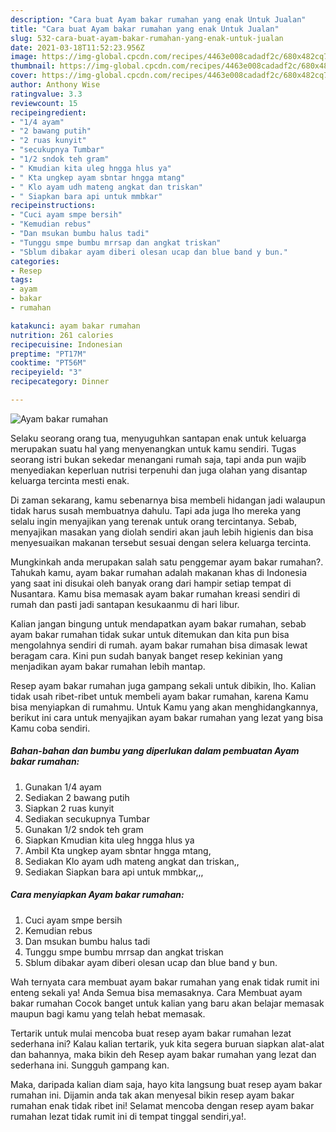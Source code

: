 ```yaml
---
description: "Cara buat Ayam bakar rumahan yang enak Untuk Jualan"
title: "Cara buat Ayam bakar rumahan yang enak Untuk Jualan"
slug: 532-cara-buat-ayam-bakar-rumahan-yang-enak-untuk-jualan
date: 2021-03-18T11:52:23.956Z
image: https://img-global.cpcdn.com/recipes/4463e008cadadf2c/680x482cq70/ayam-bakar-rumahan-foto-resep-utama.jpg
thumbnail: https://img-global.cpcdn.com/recipes/4463e008cadadf2c/680x482cq70/ayam-bakar-rumahan-foto-resep-utama.jpg
cover: https://img-global.cpcdn.com/recipes/4463e008cadadf2c/680x482cq70/ayam-bakar-rumahan-foto-resep-utama.jpg
author: Anthony Wise
ratingvalue: 3.3
reviewcount: 15
recipeingredient:
- "1/4 ayam"
- "2 bawang putih"
- "2 ruas kunyit"
- "secukupnya Tumbar"
- "1/2 sndok teh gram"
- " Kmudian kita uleg hngga hlus ya"
- " Kta ungkep ayam sbntar hngga mtang"
- " Klo ayam udh mateng angkat dan triskan"
- " Siapkan bara api untuk mmbkar"
recipeinstructions:
- "Cuci ayam smpe bersih"
- "Kemudian rebus"
- "Dan msukan bumbu halus tadi"
- "Tunggu smpe bumbu mrrsap dan angkat triskan"
- "Sblum dibakar ayam diberi olesan ucap dan blue band y bun."
categories:
- Resep
tags:
- ayam
- bakar
- rumahan

katakunci: ayam bakar rumahan 
nutrition: 261 calories
recipecuisine: Indonesian
preptime: "PT17M"
cooktime: "PT56M"
recipeyield: "3"
recipecategory: Dinner

---
```



![Ayam bakar rumahan](https://img-global.cpcdn.com/recipes/4463e008cadadf2c/680x482cq70/ayam-bakar-rumahan-foto-resep-utama.jpg)

Selaku seorang orang tua, menyuguhkan santapan enak untuk keluarga merupakan suatu hal yang menyenangkan untuk kamu sendiri. Tugas seorang istri bukan sekedar menangani rumah saja, tapi anda pun wajib menyediakan keperluan nutrisi terpenuhi dan juga olahan yang disantap keluarga tercinta mesti enak.

Di zaman  sekarang, kamu sebenarnya bisa membeli hidangan jadi walaupun tidak harus susah membuatnya dahulu. Tapi ada juga lho mereka yang selalu ingin menyajikan yang terenak untuk orang tercintanya. Sebab, menyajikan masakan yang diolah sendiri akan jauh lebih higienis dan bisa menyesuaikan makanan tersebut sesuai dengan selera keluarga tercinta. 



Mungkinkah anda merupakan salah satu penggemar ayam bakar rumahan?. Tahukah kamu, ayam bakar rumahan adalah makanan khas di Indonesia yang saat ini disukai oleh banyak orang dari hampir setiap tempat di Nusantara. Kamu bisa memasak ayam bakar rumahan kreasi sendiri di rumah dan pasti jadi santapan kesukaanmu di hari libur.

Kalian jangan bingung untuk mendapatkan ayam bakar rumahan, sebab ayam bakar rumahan tidak sukar untuk ditemukan dan kita pun bisa mengolahnya sendiri di rumah. ayam bakar rumahan bisa dimasak lewat beragam cara. Kini pun sudah banyak banget resep kekinian yang menjadikan ayam bakar rumahan lebih mantap.

Resep ayam bakar rumahan juga gampang sekali untuk dibikin, lho. Kalian tidak usah ribet-ribet untuk membeli ayam bakar rumahan, karena Kamu bisa menyiapkan di rumahmu. Untuk Kamu yang akan menghidangkannya, berikut ini cara untuk menyajikan ayam bakar rumahan yang lezat yang bisa Kamu coba sendiri.

<!--inarticleads1-->

##### Bahan-bahan dan bumbu yang diperlukan dalam pembuatan Ayam bakar rumahan:

1. Gunakan 1/4 ayam
1. Sediakan 2 bawang putih
1. Siapkan 2 ruas kunyit
1. Sediakan secukupnya Tumbar
1. Gunakan 1/2 sndok teh gram
1. Siapkan  Kmudian kita uleg hngga hlus ya
1. Ambil  Kta ungkep ayam sbntar hngga mtang,
1. Sediakan  Klo ayam udh mateng angkat dan triskan,,
1. Sediakan  Siapkan bara api untuk mmbkar,,,




<!--inarticleads2-->

##### Cara menyiapkan Ayam bakar rumahan:

1. Cuci ayam smpe bersih
1. Kemudian rebus
1. Dan msukan bumbu halus tadi
1. Tunggu smpe bumbu mrrsap dan angkat triskan
1. Sblum dibakar ayam diberi olesan ucap dan blue band y bun.




Wah ternyata cara membuat ayam bakar rumahan yang enak tidak rumit ini enteng sekali ya! Anda Semua bisa memasaknya. Cara Membuat ayam bakar rumahan Cocok banget untuk kalian yang baru akan belajar memasak maupun bagi kamu yang telah hebat memasak.

Tertarik untuk mulai mencoba buat resep ayam bakar rumahan lezat sederhana ini? Kalau kalian tertarik, yuk kita segera buruan siapkan alat-alat dan bahannya, maka bikin deh Resep ayam bakar rumahan yang lezat dan sederhana ini. Sungguh gampang kan. 

Maka, daripada kalian diam saja, hayo kita langsung buat resep ayam bakar rumahan ini. Dijamin anda tak akan menyesal bikin resep ayam bakar rumahan enak tidak ribet ini! Selamat mencoba dengan resep ayam bakar rumahan lezat tidak rumit ini di tempat tinggal sendiri,ya!.


